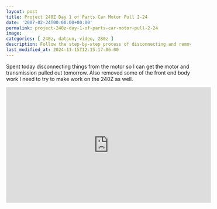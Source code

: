 ```yaml
---
layout: post
title: Project 240Z Day 1 of Parts Car Motor Pull 2-24
date: '2007-02-24T00:00:00+00:00'
permalink: project-240z-day-1-of-parts-car-motor-pull-2-24
image: 
categories: [ 240z, datsun, video, 280z ]
description: Follow the step-by-step process of disconnecting and removing a motor and transmission, with plans to refit onto a 240Z model.
last_modified_at: 2024-11-15T12:15:17-06:00
---
```


Spent today disconnecting things from the motor so I can get the motor and transmission pulled out tomorrow. Also removed some of the front end body work I need to try to make work on the 240Z as well.

<iframe width="560" height="315" src="https://www.youtube.com/embed/wg3TtYe1TEg?si=0iGqi7thqIaetijb" title="YouTube video player" frameborder="0" allow="accelerometer; autoplay; clipboard-write; encrypted-media; gyroscope; picture-in-picture; web-share" referrerpolicy="strict-origin-when-cross-origin" allowfullscreen></iframe>






